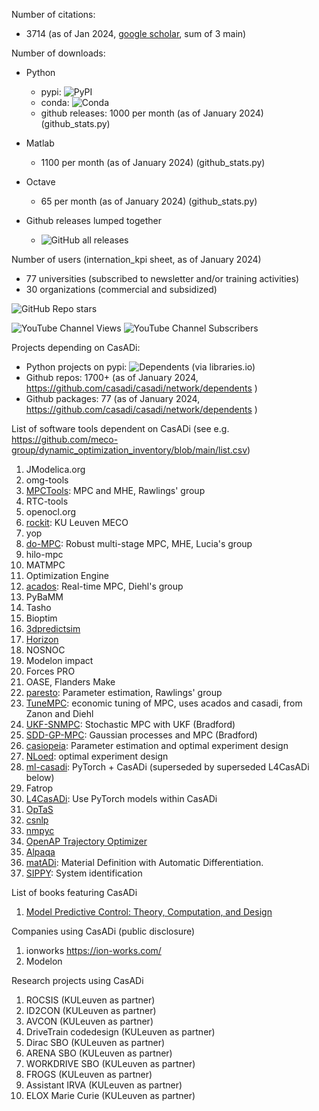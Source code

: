 Number of citations:
  * 3714 (as of Jan 2024, [google scholar](https://scholar.google.com/citations?user=EGVRNtEAAAAJ&hl=en&oi=sra), sum of 3 main)
    
Number of downloads:
  * Python
    * pypi: ![PyPI](https://img.shields.io/pypi/dm/casadi)
    * conda: ![Conda](https://img.shields.io/conda/d/conda-forge/casadi)
    * github releases: 1000 per month (as of January 2024) (github_stats.py) 
  * Matlab
    * 1100 per month (as of January 2024) (github_stats.py)
  * Octave
    * 65 per month (as of January 2024) (github_stats.py)

  * Github releases lumped together
    * ![GitHub all releases](https://img.shields.io/github/downloads/casadi/casadi/total)

Number of users (internation_kpi sheet, as of January 2024)
  * 77 universities (subscribed to newsletter and/or training activities)
  * 30 organizations (commercial and subsidized)

![GitHub Repo stars](https://img.shields.io/github/stars/casadi/casadi)

![YouTube Channel Views](https://img.shields.io/youtube/channel/views/UC3VDpv5Pi3R-a2VkcJN1RLw)
![YouTube Channel Subscribers](https://img.shields.io/youtube/channel/subscribers/UC3VDpv5Pi3R-a2VkcJN1RLw)

Projects depending on CasADi:
  * Python projects on pypi: ![Dependents (via libraries.io)](https://img.shields.io/librariesio/dependents/pypi/casadi)
  * Github repos: 1700+ (as of January 2024, https://github.com/casadi/casadi/network/dependents )
  * Github packages: 77 (as of January 2024, https://github.com/casadi/casadi/network/dependents )



List of software tools dependent on CasADi (see e.g. https://github.com/meco-group/dynamic_optimization_inventory/blob/main/list.csv)
 1. JModelica.org
 2. omg-tools
 3. [MPCTools](https://bitbucket.org/rawlings-group/mpc-tools-casadi/src/master/): MPC and MHE, Rawlings' group
 4. RTC-tools
 5. openocl.org
 6. [rockit](https://gitlab.kuleuven.be/meco-software/rockit): KU Leuven MECO
 7. yop
 8. [do-MPC](https://github.com/do-mpc/do-mpc): Robust multi-stage MPC, MHE, Lucia's group
 9. hilo-mpc
 10. MATMPC
 11. Optimization Engine
 12. [acados](https://github.com/acados/acados): Real-time MPC, Diehl's group
 13. PyBaMM
 14. Tasho
 15. Bioptim
 16. [3dpredictsim](https://github.com/antoinefalisse/3dpredictsim)
 17. [Horizon](https://github.com/ADVRHumanoids/horizon)
 18. NOSNOC
 19. Modelon impact
 20. Forces PRO
 21. OASE, Flanders Make
 22. [paresto](https://github.com/rawlings-group/paresto): Parameter estimation, Rawlings' group
 23. [TuneMPC](https://github.com/jdeschut/tunempc/): economic tuning of MPC, uses acados and casadi, from Zanon and Diehl
 24. [UKF-SNMPC](https://github.com/Eric-Bradford/UKF-SNMPC): Stochastic MPC with UKF (Bradford)
 25. [SDD-GP-MPC](https://github.com/Eric-Bradford/SDD-GP-MPC): Gaussian processes and MPC (Bradford)
 26. [casiopeia](https://github.com/adbuerger/casiopeia): Parameter estimation and optimal experiment design
 27. [NLoed](https://github.com/NateBraniff/NLoed): optimal experiment design
 28. [ml-casadi](https://github.com/TUM-AAS/ml-casadi): PyTorch + CasADi (superseded by superseded L4CasADi below)
 29. Fatrop
 30. [L4CasADi](https://github.com/Tim-Salzmann/l4casadi): Use PyTorch models within CasADi
 31. [OpTaS](https://cmower.github.io/optas/)
 32. [csnlp](https://github.com/FilippoAiraldi/casadi-nlp)
 33. [nmpyc](https://github.com/nMPyC/nmpyc)
 34. [OpenAP Trajectory Optimizer](https://github.com/junzis/openap-top/)
 35. [Alpaqa](https://github.com/kul-optec/alpaqa)
 36. [matADi](https://github.com/adtzlr/matadi): Material Definition with Automatic Differentiation.
 37. [SIPPY](https://github.com/CPCLAB-UNIPI/SIPPY): System identification

List of books featuring CasADi
 1. [Model Predictive Control: Theory, Computation, and Design](https://sites.engineering.ucsb.edu/~jbraw/mpc/)


Companies using CasADi (public disclosure)
 1. ionworks https://ion-works.com/
 2. Modelon

Research projects using CasADi
 1. ROCSIS (KULeuven as partner)
 2. ID2CON (KULeuven as partner)
 3. AVCON (KULeuven as partner)
 4. DriveTrain codedesign (KULeuven as partner)
 5. Dirac	SBO (KULeuven as partner)
 6. ARENA	SBO (KULeuven as partner)
 7. WORKDRIVE	SBO (KULeuven as partner)
 8. FROGS  (KULeuven as partner)
 9. Assistant	IRVA (KULeuven as partner)
 10. ELOX	Marie Curie  (KULeuven as partner)
